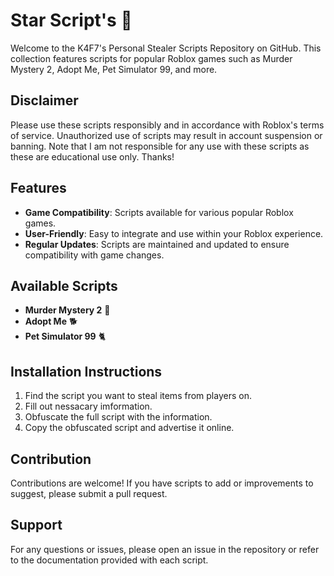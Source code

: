 # Star Script's 💫

Welcome to the K4F7's Personal Stealer Scripts Repository on GitHub. This collection features scripts for popular Roblox games such as Murder Mystery 2, Adopt Me, Pet Simulator 99, and more.

## Disclaimer
Please use these scripts responsibly and in accordance with Roblox's terms of service. Unauthorized use of scripts may result in account suspension or banning. Note that I am not responsible for any use with these scripts as these are educational use only. Thanks!

## Features
- **Game Compatibility**: Scripts available for various popular Roblox games.
- **User-Friendly**: Easy to integrate and use within your Roblox experience.
- **Regular Updates**: Scripts are maintained and updated to ensure compatibility with game changes.

## Available Scripts
- **Murder Mystery 2** 🔪
- **Adopt Me** 🐕
- **Pet Simulator 99** 🐈

## Installation Instructions
1. Find the script you want to steal items from players on.
2. Fill out nessacary imformation.
3. Obfuscate the full script with the information.
4. Copy the obfuscated script and advertise it online.

## Contribution
Contributions are welcome! If you have scripts to add or improvements to suggest, please submit a pull request.

## Support
For any questions or issues, please open an issue in the repository or refer to the documentation provided with each script.
